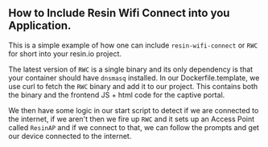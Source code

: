 ## How to Include Resin Wifi Connect into you Application.

This is a simple example of how one can include `resin-wifi-connect` or `RWC` for short into your resin.io project.

The latest version of `RWC` is a single binary and its only dependency is that your container should have `dnsmasq` installed. In our Dockerfile.template, we use curl to fetch the `RWC` binary and add it to our project. This contains both the binary and the frontend JS + html code for the captive portal. 

We then have some logic in our start script to detect if we are connected to the internet, if we aren't then we fire up `RWC` and it sets up an Access Point called `ResinAP` and if we connect to that, we can follow the prompts and get our device connected to the internet.

